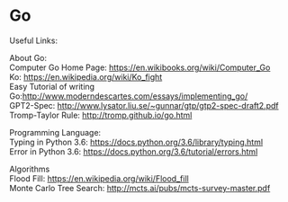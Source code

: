 # Go
Useful Links:

About Go:  
Computer Go Home Page: https://en.wikibooks.org/wiki/Computer_Go  
Ko: https://en.wikipedia.org/wiki/Ko_fight   
Easy Tutorial of writing Go:http://www.moderndescartes.com/essays/implementing_go/  
GPT2-Spec: http://www.lysator.liu.se/~gunnar/gtp/gtp2-spec-draft2.pdf  
Tromp-Taylor Rule: http://tromp.github.io/go.html

Programming Language:  
Typing in Python 3.6: https://docs.python.org/3.6/library/typing.html  
Error in Python 3.6: https://docs.python.org/3.6/tutorial/errors.html 
  
Algorithms  
Flood Fill: https://en.wikipedia.org/wiki/Flood_fill  
Monte Carlo Tree Search: http://mcts.ai/pubs/mcts-survey-master.pdf  